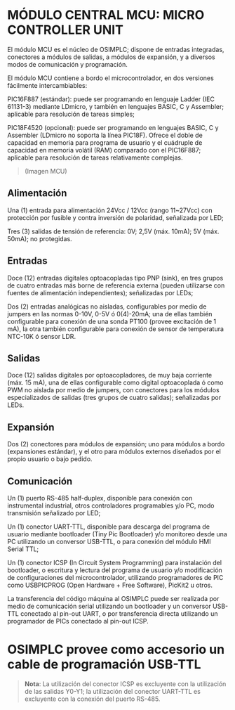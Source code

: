 # MÓDULO CENTRAL MCU: MICRO CONTROLLER UNIT

El módulo MCU es el núcleo de OSIMPLC; dispone de entradas integradas, conectores a
módulos de salidas, a módulos de expansión, y a diversos modos de comunicación y
programación.

El módulo MCU contiene a bordo el microcontrolador, en dos versiones fácilmente
intercambiables:

PIC16F887 (estándar): puede ser programando en lenguaje Ladder (IEC 61131-3)
mediante LDmicro, y también en lenguajes BASIC, C y Assembler; aplicable para
resolución de tareas simples;

PIC18F4520 (opcional): puede ser programando en lenguajes BASIC, C y Assembler
(LDmicro no soporta la línea PIC18F). Ofrece el doble de capacidad en memoria para
programa de usuario y el cuádruple de capacidad en memoria volátil (RAM) comparado
con el PIC16F887; aplicable para resolución de tareas relativamente complejas.

> (Imagen MCU)

## Alimentación

Una (1) entrada para alimentación 24Vcc / 12Vcc (rango 11~27Vcc) con protección por
fusible y contra inversión de polaridad, señalizada por LED;

Tres (3) salidas de tensión de referencia: 0V; 2,5V (máx. 10mA); 5V (máx. 50mA); no
protegidas.

## Entradas

Doce (12) entradas digitales optoacopladas tipo PNP (sink), en tres grupos de cuatro
entradas más borne de referencia externa (pueden utilizarse con fuentes de alimentación
independientes); señalizadas por LEDs;

Dos (2) entradas analógicas no aisladas, configurables por medio de jumpers en las
normas 0-10V, 0-5V ó 0(4)-20mA; una de ellas también configurable para conexión de una
sonda PT100 (provee excitación de 1 mA), la otra también configurable para conexión de
sensor de temperatura NTC-10K ó sensor LDR.

## Salidas

Doce (12) salidas digitales por optoacopladores, de muy baja corriente (máx. 15 mA), una
de ellas configurable como digital optoacoplada ó como PWM no aislada por medio de
jumpers, con conectores para los módulos especializados de salidas (tres grupos de
cuatro salidas); señalizadas por LEDs.

## Expansión

Dos (2) conectores para módulos de expansión; uno para módulos a bordo (expansiones
estándar), y el otro para módulos externos diseñados por el propio usuario o bajo pedido.

## Comunicación

Un (1) puerto RS-485 half-duplex, disponible para conexión con instrumental industrial,
otros controladores programables y/o PC, modo transmisión señalizado por LED;

Un (1) conector UART-TTL, disponible para descarga del programa de usuario mediante
bootloader (Tiny Pic Bootloader) y/o monitoreo desde una PC utilizando un conversor
USB-TTL, o para conexión del módulo HMI Serial TTL;

Un (1) conector ICSP (In Circuit System Programming) para instalación del bootloader, o
escritura y lectura del programa de usuario y/o modificación de configuraciones del
microcontrolador, utilizando programadores de PIC como USBPICPROG (Open Hardware + Free Software), PicKit2 u otros.

La transferencia del código máquina al OSIMPLC puede ser realizada por medio de
comunicación serial utilizando un bootloader y un conversor USB-TTL conectado al pin-out
UART, o por transferencia directa utilizando un programador de PICs conectado al pin-out
ICSP.


**OSIMPLC provee como accesorio un cable de programación USB-TTL**
==========

> **Nota**:
> La utilización del conector ICSP es excluyente con la utilización de las salidas Y0-Y1; la
> utilización del conector UART-TTL es excluyente con la conexión del puerto RS-485.
